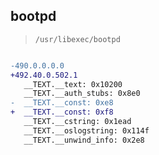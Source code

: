 ## bootpd

> `/usr/libexec/bootpd`

```diff

-490.0.0.0.0
+492.40.0.502.1
   __TEXT.__text: 0x10200
   __TEXT.__auth_stubs: 0x8e0
-  __TEXT.__const: 0xe8
+  __TEXT.__const: 0xf8
   __TEXT.__cstring: 0x1ead
   __TEXT.__oslogstring: 0x114f
   __TEXT.__unwind_info: 0x2e8

```
